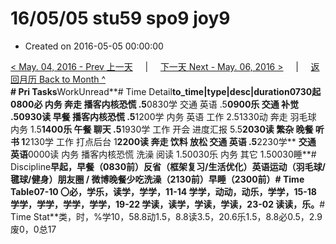 # 16/05/05 stu59 spo9 joy9

* Created on 2016-05-05 00:00:00

[&lt; May. 04, 2016 - Prev 上一天](d04.md)     \|     [下一天 Next - May. 06, 2016 &gt;](d06.md)     \|     [返回月历 Back to Month ^](index.md)   
**\# Pri Tasks**WorkUnread**\# Time Detail**to\_time\|type\|desc\|duration0730起0800必 内务 奔走 播客内核恐慌 .5**0830学 交通 英语 .5**0900乐 交通 补觉 .50930读 早餐 播客内核恐慌 .5**1200学 内务 英语 工作 2.51330动 奔走 羽毛球 内务 1.5**1400乐 午餐 聊天 .5**1930学 工作 开会 进度汇报 5.5**2030读 繁杂 晚餐 听书 1**2130学 工作 打点后台 1**2200读 奔走 饮料 放松 交通 英语 .5**2230学** **交通 英语**0000读 内务 播客内核恐慌 洗澡 阅读 1.50030乐 内务 其它 1.50030睡**\# Discipline**早起，早餐（0830前）**反省（框架复习/生活优化）**英语运动（羽毛球/毽球/健身）朋友圈 / 微博晚餐少吃洗澡（2130前）早睡（2300前）**\# Time Table**07-10 〇必，学乐，读学，学学，11-14 学学，动动，动乐，学学，15-18 学学，学学，学学，学学，19-22 学读，读学，学读，学读，23-02 读读，乐。**\# Time Stat**类，时，%学10，58.8动1.5，8.8读3.5，20.6乐1.5，8.8必0.5，2.9废0，0总17

